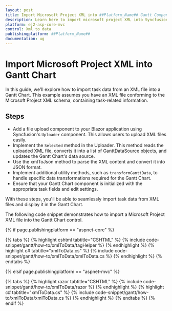 ```yaml
---
layout: post
title: Import Microsoft Project XML into ##Platform_Name## Gantt Component
description: Learn here to import microsoft project XML into Syncfusion ##Platform_Name## Gantt component of Syncfusion Essential JS 2 and more.
platform: ej2-asp-core-mvc
control: Xml to data
publishingplatform: ##Platform_Name##
documentation: ug
---
```


# Import Microsoft Project XML into Gantt Chart

In this guide, we'll explore how to import task data from an XML file into a Gantt Chart. This example assumes you have an XML file conforming to the Microsoft Project XML schema, containing task-related information.

## Steps

* Add a file upload component to your Blazor application using Syncfusion's `Uploader` component. This allows users to upload XML files easily.
* Implement the `Selected` method in the Uploader. This method reads the uploaded XML file, converts it into a list of GanttDataSource objects, and updates the Gantt Chart's data source.
* Use the xmlToJson method to parse the XML content and convert it into JSON format.
* Implement additional utility methods, such as `transformGanttData`, to handle specific data transformations required for the Gantt Chart.
* Ensure that your Gantt Chart component is initialized with the appropriate task fields and edit settings.

With these steps, you'll be able to seamlessly import task data from XML files and display it in the Gantt Chart.

The following code snippet demonstrates how to import a Microsoft Project XML file into the Gantt Chart control.

{% if page.publishingplatform == "aspnet-core" %}

{% tabs %}
{% highlight cshtml tabtitle="CSHTML" %}
{% include code-snippet/gantt/how-to/xmlToData/tagHelper %}
{% endhighlight %}
{% highlight c# tabtitle="xmlToData.cs" %}
{% include code-snippet/gantt/how-to/xmlToData/xmlToData.cs %}
{% endhighlight %}
{% endtabs %}

{% elsif page.publishingplatform == "aspnet-mvc" %}

{% tabs %}
{% highlight razor tabtitle="CSHTML" %}
{% include code-snippet/gantt/how-to/xmlToData/razor %}
{% endhighlight %}
{% highlight c# tabtitle="xmlToData.cs" %}
{% include code-snippet/gantt/how-to/xmlToData/xmlToData.cs %}
{% endhighlight %}
{% endtabs %}
{% endif %}

